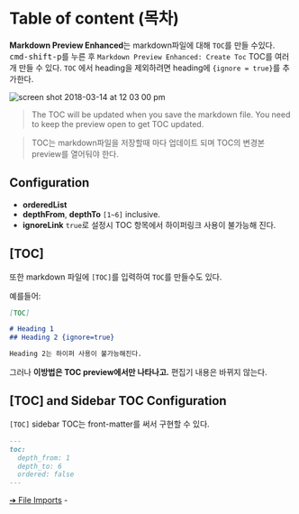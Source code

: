 # Table of content (목차)

**Markdown Preview Enhanced**는 markdown파일에 대해 `TOC`를 만들 수있다.
<kbd>cmd-shift-p</kbd>를 누른 후 `Markdown Preview Enhanced: Create Toc` 
TOC를 여러 개 만들 수 있다.
`TOC` 에서 heading을 제외하려면 heading에 `{ignore = true}`를 추가한다.

![screen shot 2018-03-14 at 12 03 00 pm](https://user-images.githubusercontent.com/1908863/37418218-bb624e62-277f-11e8-88f5-8747a1c2e012.png)

> The TOC will be updated when you save the markdown file.
> You need to keep the preview open to get TOC updated.

> TOC는 markdown파일을 저장할때 마다 업데이트 되며 TOC의 변경본 preview를 열어둬야 한다.

## Configuration

- **orderedList**
- **depthFrom**, **depthTo**
  `[1~6]` inclusive.
- **ignoreLink**
  `true`로 설정시 TOC 항목에서 하이퍼링크 사용이 불가능해 진다.

## [TOC]

또한 markdown 파일에 `[TOC]`를 입력하여 `TOC`를 만들수도 있다.

예를들어:

```markdown
[TOC]

# Heading 1
## Heading 2 {ignore=true}

Heading 2는 하이퍼 사용이 불가능해진다.
```

그러나 **이방법은 TOC preview에서만 나타나고.** 편집기 내용은 바뀌지 않는다. 

## [TOC] and Sidebar TOC Configuration

`[TOC]` sidebar TOC는 front-matter를 써서 구현할 수 있다.

```markdown
---
toc:
  depth_from: 1
  depth_to: 6
  ordered: false
---
```

[➔ File Imports](file-imports.md) -
